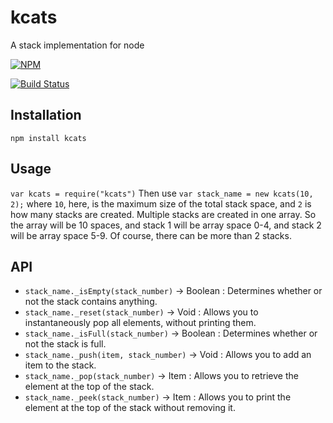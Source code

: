 # kcats
A stack implementation for node

[![NPM](https://nodei.co/npm/kcats.png)](https://nodei.co/npm/kcats.png)

[![Build Status](https://travis-ci.org/JakenHerman/kcats.svg?branch=master)](https://travis-ci.org/JakenHerman/kcats)

## Installation

`npm install kcats`

## Usage 
`var kcats = require("kcats")`
Then use `var stack_name = new kcats(10, 2);` where `10`, here, is the maximum size of the total stack space, and `2` is how many stacks are created. Multiple stacks are created in one array. So the array will be 10 spaces, and stack 1 will be array space 0-4, and stack 2 will be array space 5-9. Of course, there can be more than 2 stacks.

## API
 - `stack_name._isEmpty(stack_number)` -> Boolean : Determines whether or not the stack contains anything.
 - `stack_name._reset(stack_number)` -> Void : Allows you to instantaneously pop all elements, without printing them.
 - `stack_name._isFull(stack_number)` -> Boolean : Determines whether or not the stack is full.
 - `stack_name._push(item, stack_number)` -> Void : Allows you to add an item to the stack.
 - `stack_name._pop(stack_number)` -> Item : Allows you to retrieve the element at the top of the stack.
 - `stack_name._peek(stack_number)` -> Item : Allows you to print the element at the top of the stack without removing it.
